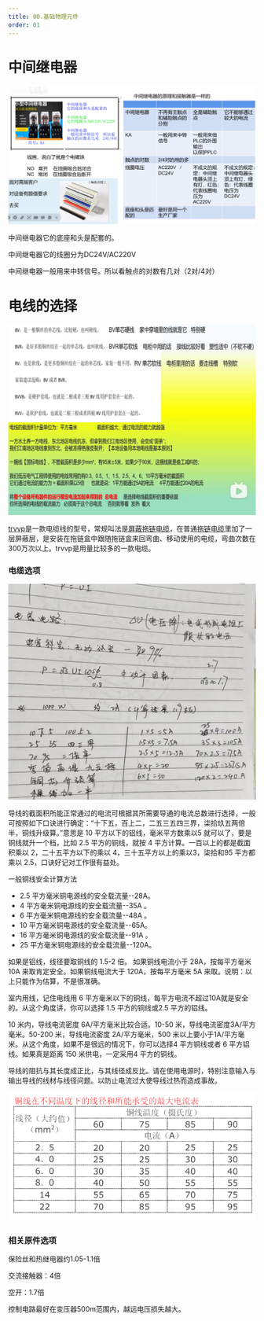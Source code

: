 ```yaml
---
title: 00.基础物理元件
order: 01
---
```


#    中间继电器

![image-20240411200504688](./img/image-20240411200504688.png) 

中间继电器它的底座和头是配套的。

中间继电器它的线圈分为DC24V/AC220V

中间继电器一般用来中转信号。所以看触点的对数有几对（2对/4对）

#  电线的选择

![image-20240411201355402](./img/image-20240411201355402.png) 

 [trvvp](http://www.lskable.com/Products/trvv2525tl.html)是一款电缆线的型号，常规叫法是[屏蔽拖链电缆](http://www.lskable.com/Products/purpbtldl.html)，在普通[拖链电缆](http://www.lskable.com/tldl.html)里加了一层屏蔽层，是安装在拖链盒中跟随拖链盒来回弯曲、移动使用的电缆，弯曲次数在300万次以上。trvvp是用量比较多的一款电缆。

### 电缆选项

![c7abac6f9799ab417e340f8bd1dc0ef](./img/c7abac6f9799ab417e340f8bd1dc0ef.jpg)





导线的截面积所能正常通过的电流可根据其所需要导通的电流总数进行选择，一般可按照如下口诀进行确定：“十下五，百上二，二五三五四三界，柒拾玖五两倍半，铜线升级算。”意思是 10 平方以下的铝线，毫米平方数乘以5 就可以了，要是铜线就升一个档，比如 2.5 平方的铜线，就按 4 平方计算。一百以上的都是截面积乘以 2，二十五平方以下的乘以 4，三十五平方以上的乘以3，柒拾和95 平方都乘以 2.5，口诀好记对工作很有益处。



一般铜线安全计算方法

-  2.5 平方毫米铜电源线的安全载流量--28A。 
-  4 平方毫米铜电源线的安全载流量--35A 。
-  6 平方毫米铜电源线的安全载流量--48A 。 
-  10 平方毫米铜电源线的安全载流量--65A。 
-  16 平方毫米铜电源线的安全载流量--91A 。 
-  25 平方毫米铜电源线的安全载流量--120A。



如果是铝线，线径要取铜线的 1.5-2 倍。 如果铜线电流小于 28A，按每平方毫米 10A 来取肯定安全。如果铜线电流大于 120A，按每平方毫米 5A 来取。说明：以上只能作为估算，不是很准确。



室内用线，记住电线用 6 平方毫米以下的铜线，每平方电流不超过10A就是安全的。从这个角度讲，你可以选择 1.5 平方的铜线或2.5 平方的铝线。

10 米内，导线电流密度 6A/平方毫米比较合适。10-50 米，导线电流密度3A/平方毫米。50-200 米，导线电流密度 2A/平方毫米，500 米以上要小于1A/平方毫米。从这个角度，如果不是很远的情况下，你可以选择4 平方铜线或者 6 平方铝线。如果真是距离 150 米供电，一定采用4 平方的铜线。

导线的阻抗与其长度成正比，与其线径成反比。请在使用电源时，特别注意输入与输出导线的线材与线径问题。以防止电流过大使导线过热而造成事故。

![image-20240706162809094](./img/image-20240706162809094.png)

### 相关原件选项

保险丝和热继电器约1.05-1.1倍

交流接触器：4倍

空开：1.7倍

控制电路最好在变压器500m范围内，越远电压损失越大。

